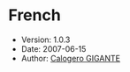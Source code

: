 French
======

* Version: 1.0.3
* Date: 2007-06-15
* Author: [Calogero GIGANTE](http://sourceforge.net/users/calogerogigante/)

